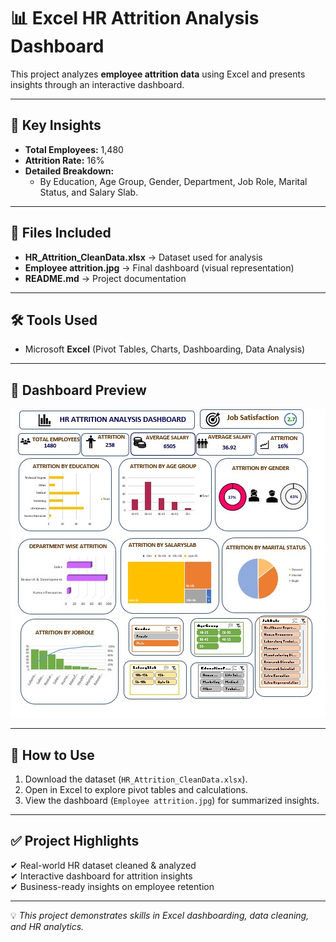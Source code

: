 # 📊 Excel HR Attrition Analysis Dashboard  

This project analyzes **employee attrition data** using Excel and presents insights through an interactive dashboard.  

---

## 🔑 Key Insights  
- **Total Employees:** 1,480  
- **Attrition Rate:** 16%  
- **Detailed Breakdown:**  
  - By Education, Age Group, Gender, Department, Job Role, Marital Status, and Salary Slab.  

---

## 📂 Files Included  
- **HR_Attrition_CleanData.xlsx** → Dataset used for analysis  
- **Employee attrition.jpg** → Final dashboard (visual representation)  
- **README.md** → Project documentation  

---

## 🛠 Tools Used  
- Microsoft **Excel** (Pivot Tables, Charts, Dashboarding, Data Analysis)  

---

## 📸 Dashboard Preview  
![HR_Attrition_CleanData.Xls](Employee_attrition.jpg)  

---

## 🚀 How to Use  
1. Download the dataset (`HR_Attrition_CleanData.xlsx`).  
2. Open in Excel to explore pivot tables and calculations.  
3. View the dashboard (`Employee attrition.jpg`) for summarized insights.  

---

## ✅ Project Highlights  
✔ Real-world HR dataset cleaned & analyzed  
✔ Interactive dashboard for attrition insights  
✔ Business-ready insights on employee retention  

---

💡 *This project demonstrates skills in Excel dashboarding, data cleaning, and HR analytics.*

